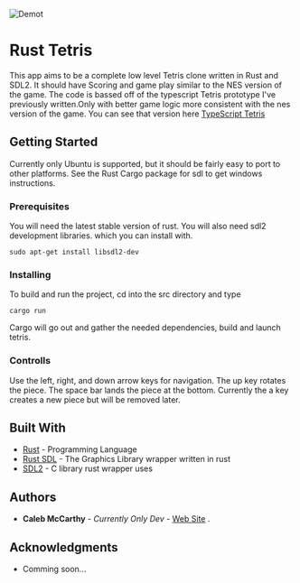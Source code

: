 

![Demot](https://raw.githubusercontent.com/camccar/RustTetris/master/src/assets/demo.jpg)

# Rust Tetris

This app aims to be a complete low level Tetris clone written in Rust and SDL2. It should have
Scoring and game play similar to the NES version of the game. The code is bassed off of the 
typescript Tetris prototype I've previously written.Only with better game logic more consistent with the nes version of the game. You can see that version here [TypeScript Tetris](https://camccar.github.io/tetris/) 

## Getting Started

Currently only Ubuntu is supported, but it should be fairly 
easy to port to other platforms. See the Rust Cargo package for sdl to get windows instructions.

### Prerequisites

You will need the latest stable version of rust. You will also need sdl2 development libraries. which you can install with.

```
sudo apt-get install libsdl2-dev
```


### Installing

To build and run the project, cd into the src directory and type 

```
cargo run
```

Cargo will go out and gather the needed dependencies, build and launch tetris.

### Controlls

Use the left, right, and down arrow keys for navigation.
The up key rotates the piece. The space bar lands the piece at the bottom.
Currently the a key creates a new piece but will be removed later.

## Built With

* [Rust](https://www.rust-lang.org/en-US/) - Programming Language
* [Rust SDL](https://github.com/Rust-SDL2/rust-sdl2) - The Graphics Library wrapper written in rust
* [SDL2](https://www.libsdl.org/download-2.0.php) - C library rust wrapper uses



## Authors

* **Caleb McCarthy** - *Currently Only Dev* - [Web Site](http://calebmccarthy.io)
.

## Acknowledgments

* Comming soon...

